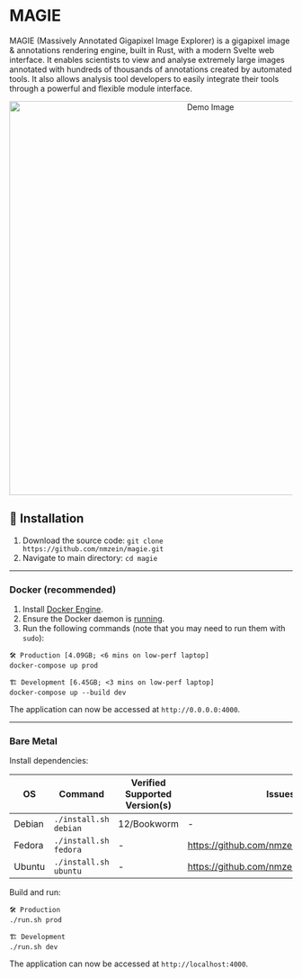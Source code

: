 # MAGIE

MAGIE (Massively Annotated Gigapixel Image Explorer) is a gigapixel image & annotations rendering engine, built in Rust, with a modern Svelte web interface. It enables scientists to view and analyse extremely large images annotated with hundreds of thousands of annotations created by automated tools. It also allows analysis tool developers to easily integrate their tools through a powerful and flexible module interface.

<p align="center">
  <img src="https://github.com/nmzein/magie/assets/67694622/401968c1-dee3-4080-8634-41fd91aaf4d6" alt="Demo Image" width="700" />
</p>

## 💽 Installation

1. Download the source code: `git clone https://github.com/nmzein/magie.git`
2. Navigate to main directory: `cd magie`

---

### Docker (recommended)

1. Install [Docker Engine](https://docs.docker.com/engine/install/).
2. Ensure the Docker daemon is [running](https://docs.docker.com/config/daemon/start/).
3. Run the following commands (note that you may need to run them with `sudo`):

```
🛠️ Production [4.09GB; <6 mins on low-perf laptop]
docker-compose up prod

🏗️ Development [6.45GB; <3 mins on low-perf laptop]
docker-compose up --build dev
```

The application can now be accessed at `http://0.0.0.0:4000`.

---

### Bare Metal

Install dependencies:

| OS     | Command               | Verified Supported Version(s) | Issues                                    |
| ------ | --------------------- | ----------------------------- | ----------------------------------------- |
| Debian | `./install.sh debian` | 12/Bookworm                   | -                                         |
| Fedora | `./install.sh fedora` | -                             | https://github.com/nmzein/magie/issues/13 |
| Ubuntu | `./install.sh ubuntu` | -                             | https://github.com/nmzein/magie/issues/13 |

Build and run:

```
🛠️ Production
./run.sh prod

🏗️ Development
./run.sh dev
```

The application can now be accessed at `http://localhost:4000`.

